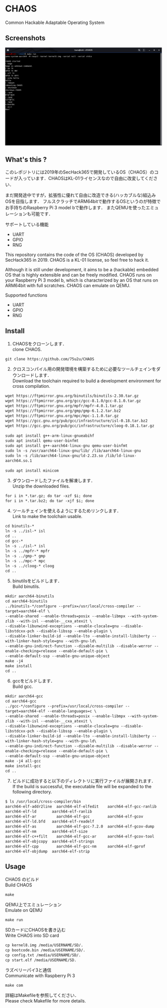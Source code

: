 # CHAOS
Common Hackable Adaptable Operating System

## Screenshots
![screenshot](https://github.com/75u2u/CHAOS/blob/master/img/screenshot.png)

## What's this ?
このレポジトリには2019年のSecHack365で開発しているOS（CHAOS）のコードが入っています．CHAOSはKL-01ライセンスなので自由に改変してください．

まだ開発途中ですが，拡張性に優れて自由に改造できる(ハッカブルな)組込みOSを目指します．
フルスクラッチでARM64bitで動作するOSというのが特徴でお手持ちのRaspberry Pi 3 model bで動作します．
またQEMUを使ったエミュレーションも可能です．

サポートしている機能
- UART
- GPIO
- RNG

This repository contains the code of the OS (CHAOS) developed by SecHack365 in 2019. CHAOS is a KL-01 license, so feel free to hack it.

Although it is still under development, it aims to be a (hackable) embedded OS that is highly extensible and can be freely modified.
CHAOS runs on your Raspberry Pi 3 model b, which is characterized by an OS that runs on ARM64bit with full scratches.
CHAOS can emulate on QEMU.  

Supported functions
- UART
- GPIO
- RNG

## Install
1. CHAOSをクローンします．  
clone CHAOS.
```
git clone https://github.com/75u2u/CHAOS
```
2. クロスコンパイル用の開発環境を構築するために必要なツールチェインをダウンロードします．  
Download the toolchain required to build a development environment for cross compilation.
```
wget https://ftpmirror.gnu.org/binutils/binutils-2.30.tar.gz
wget https://ftpmirror.gnu.org/gcc/gcc-8.1.0/gcc-8.1.0.tar.gz
wget https://ftpmirror.gnu.org/mpfr/mpfr-4.0.1.tar.gz
wget https://ftpmirror.gnu.org/gmp/gmp-6.1.2.tar.bz2
wget https://ftpmirror.gnu.org/mpc/mpc-1.1.0.tar.gz
wget https://gcc.gnu.org/pub/gcc/infrastructure/isl-0.18.tar.bz2
wget https://gcc.gnu.org/pub/gcc/infrastructure/cloog-0.18.1.tar.gz

sudo apt install g++-arm-linux-gnueabihf
sudo apt install qemu-user-binfmt
sudo apt install g++-aarch64-linux-gnu qemu-user-binfmt
sudo ln -s /usr/aarch64-linux-gnu/lib/ /lib/aarch64-linux-gnu
sudo ln -s /lib/aarch64-linux-gnu/ld-2.23.so /lib/ld-linux-aarch64.so.1

sudo apt install minicom
```
3. ダウンロードしたファイルを解凍します．  
Unzip the downloaded files.
```
for i in *.tar.gz; do tar -xzf $i; done
for i in *.tar.bz2; do tar -xjf $i; done
```
4. ツールチェインを使えるようにするためリンクします．  
Link to make the toolchain usable.
```
cd binutils-*
ln -s ../isl-* isl
cd ..
cd gcc-*
ln -s ../isl-* isl
ln -s ../mpfr-* mpfr
ln -s ../gmp-* gmp
ln -s ../mpc-* mpc
ln -s ../cloog-* cloog
cd ..
```
5. binutilsをビルドします．  
Build binutils.
```
mkdir aarch64-binutils
cd aarch64-binutils
../binutils-*/configure --prefix=/usr/local/cross-compiler --target=aarch64-elf \
--enable-shared --enable-threads=posix --enable-libmpx --with-system-zlib --with-isl --enable-__cxa_atexit \
--disable-libunwind-exceptions --enable-clocale=gnu --disable-libstdcxx-pch --disable-libssp --enable-plugin \
--disable-linker-build-id --enable-lto --enable-install-libiberty --with-linker-hash-style=gnu --with-gnu-ld\
--enable-gnu-indirect-function --disable-multilib --disable-werror --enable-checking=release --enable-default-pie \
--enable-default-ssp --enable-gnu-unique-object
make -j4
make install
cd ..
```
6. gccをビルドします．  
Build gcc.
```
mkdir aarch64-gcc
cd aarch64-gcc
../gcc-*/configure --prefix=/usr/local/cross-compiler --target=aarch64-elf --enable-languages=c \
--enable-shared --enable-threads=posix --enable-libmpx --with-system-zlib --with-isl --enable-__cxa_atexit \
--disable-libunwind-exceptions --enable-clocale=gnu --disable-libstdcxx-pch --disable-libssp --enable-plugin \
--disable-linker-build-id --enable-lto --enable-install-libiberty --with-linker-hash-style=gnu --with-gnu-ld\
--enable-gnu-indirect-function --disable-multilib --disable-werror --enable-checking=release --enable-default-pie \
--enable-default-ssp --enable-gnu-unique-object
make -j4 all-gcc
make install-gcc
cd ..
```
7. ビルドに成功すると以下のディレクトリに実行ファイルが展開されます．  
If the build is successful, the executable file will be expanded to the following directory.
```
$ ls /usr/local/cross-compiler/bin
aarch64-elf-addr2line  aarch64-elf-elfedit    aarch64-elf-gcc-ranlib  aarch64-elf-ld       aarch64-elf-ranlib
aarch64-elf-ar         aarch64-elf-gcc        aarch64-elf-gcov        aarch64-elf-ld.bfd   aarch64-elf-readelf
aarch64-elf-as         aarch64-elf-gcc-7.2.0  aarch64-elf-gcov-dump   aarch64-elf-nm       aarch64-elf-size
aarch64-elf-c++filt    aarch64-elf-gcc-ar     aarch64-elf-gcov-tool   aarch64-elf-objcopy  aarch64-elf-strings
aarch64-elf-cpp        aarch64-elf-gcc-nm     aarch64-elf-gprof       aarch64-elf-objdump  aarch64-elf-strip
```

## Usage

CHAOS のビルド  
Build CHAOS
```
make
```
QEMU上でエミュレーション  
Emulate on QEMU
```
make run
```
SDカードにCHAOSを書き込む  
Write CHAOS into SD card
```
cp kernel8.img /media/USERNAME/SD/.
cp bootcode.bin /media/USERNAME/SD/.
cp config.txt /media/USERNAME/SD/.
cp start.elf /media/USERNAME/SD.
```
ラズベリーパイ3と通信  
Communicate with Raspberry Pi 3
```
make com
```
詳細はMakefileを参照してください．  
Please check Makefile for more details.

